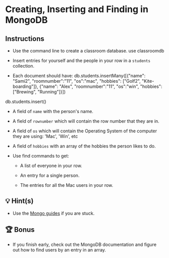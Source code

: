 # Creating, Inserting and Finding in MongoDB

## Instructions

* Use the command line to create a classroom database. 
use classroomdb
* Insert entries for yourself and the people in your row in a `students` collection.

* Each document should have:
db.students.insertMany([{"name": "Sami2", "roomnumber":"11", "os":"mac", "hobbies": ["Golf2", "Kite-boarding"]}, {"name": "Alex", "roomnumber":"11", "os":"win", "hobbies": ["Brewing", "Running"]}])


db.students.insert()


  * A field of `name` with the person's name.

  * A field of `rownumber` which will contain the row number that they are in.

  * A field of `os` which will contain the Operating System of the computer they are using: 'Mac', 'Win', etc

  * A field of `hobbies` with an array of the hobbies the person likes to do.

* Use find commands to get:

  * A list of everyone in your row.

  * An entry for a single person.

  * The entries for all the Mac users in your row.

## 💡 Hint(s)

* Use the [Mongo guides](https://docs.mongodb.com/guides/) if you are stuck.

## 🏆 Bonus 

* If you finish early, check out the MongoDB documentation and figure out how to find users by an entry in an array.
